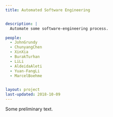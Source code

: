 ```yaml
---
title: Automated Software Engineering 


description: |
  Automate some software-engineering process.

people:
  - JohnGrundy
  - ChunyangChen
  - XinXia
  - BurakTurhan
  - LiLi
  - AldeidaAleti
  - Yuan-FangLi
  - MarcelBoehme
  

layout: project
last-updated: 2018-10-09
---
```


Some preliminary text.


